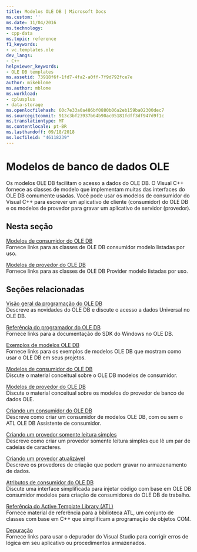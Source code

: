 ```yaml
---
title: Modelos OLE DB | Microsoft Docs
ms.custom: ''
ms.date: 11/04/2016
ms.technology:
- cpp-data
ms.topic: reference
f1_keywords:
- vc.templates.ole
dev_langs:
- C++
helpviewer_keywords:
- OLE DB templates
ms.assetid: 73918f6f-1fd7-4fa2-a0ff-7f9d792fce7e
author: mikeblome
ms.author: mblome
ms.workload:
- cplusplus
- data-storage
ms.openlocfilehash: 60c7e33a0a486bf0880b06a2eb159ba02300dec7
ms.sourcegitcommit: 913c3bf23937b64b90ac05181fdff3df947d9f1c
ms.translationtype: MT
ms.contentlocale: pt-BR
ms.lasthandoff: 09/18/2018
ms.locfileid: "46118239"
---
```

# <a name="ole-db-templates"></a>Modelos de banco de dados OLE

Os modelos OLE DB facilitam o acesso a dados do OLE DB. O Visual C++ fornece as classes de modelo que implementam muitas das interfaces do OLE DB comumente usadas. Você pode usar os modelos de consumidor do Visual C++ para escrever um aplicativo de cliente (consumidor) do OLE DB e os modelos de provedor para gravar um aplicativo de servidor (provedor).  
  
## <a name="in-this-section"></a>Nesta seção  

[Modelos de consumidor do OLE DB](../../data/oledb/ole-db-consumer-templates-reference.md)<br/>
Fornece links para as classes de OLE DB consumidor modelo listadas por uso.  
  
[Modelos de provedor do OLE DB](../../data/oledb/ole-db-provider-templates-reference.md)<br/>
Fornece links para as classes de OLE DB Provider modelo listadas por uso.  
  
## <a name="related-sections"></a>Seções relacionadas  

[Visão geral da programação do OLE DB](../../data/oledb/ole-db-programming-overview.md)<br/>
Descreve as novidades do OLE DB e discute o acesso a dados Universal no OLE DB.  
  
[Referência do programador do OLE DB](/previous-versions/windows/desktop/ms713643\(v=vs.85\))  
Fornece links para a documentação do SDK do Windows no OLE DB.  
  
[Exemplos de modelos OLE DB](../../visual-cpp-samples.md)<br/>
Fornece links para os exemplos de modelos OLE DB que mostram como usar o OLE DB em seus projetos.  
  
[Modelos de consumidor do OLE DB](../../data/oledb/ole-db-consumer-templates-cpp.md)<br/>
Discute o material conceitual sobre o OLE DB modelos de consumidor.  
  
[Modelos de provedor do OLE DB](../../data/oledb/ole-db-provider-templates-cpp.md)<br/>
Discute o material conceitual sobre os modelos do provedor de banco de dados OLE.  
  
[Criando um consumidor do OLE DB](../../data/oledb/creating-an-ole-db-consumer.md)<br/>
Descreve como criar um consumidor de modelos OLE DB, com ou sem o ATL OLE DB Assistente de consumidor.  
  
[Criando um provedor somente leitura simples](../../data/oledb/creating-a-simple-read-only-provider.md)<br/>
Descreve como criar um provedor somente leitura simples que lê um par de cadeias de caracteres.  
  
[Criando um provedor atualizável](../../data/oledb/creating-an-updatable-provider.md)<br/>
Descreve os provedores de criação que podem gravar no armazenamento de dados.  
  
[Atributos de consumidor do OLE DB](../../windows/ole-db-consumer-attributes.md)<br/>
Discute uma interface simplificada para injetar código com base em OLE DB consumidor modelos para criação de consumidores do OLE DB de trabalho.  
  
[Referência do Active Template Library (ATL)](../../atl/atl-com-desktop-components.md)<br/>
Fornece material de referência para a biblioteca ATL, um conjunto de classes com base em C++ que simplificam a programação de objetos COM.  
  
[Depuração](/visualstudio/debugger/debugging-in-visual-studio)<br/>
Fornece links para usar o depurador do Visual Studio para corrigir erros de lógica em seu aplicativo ou procedimentos armazenados.